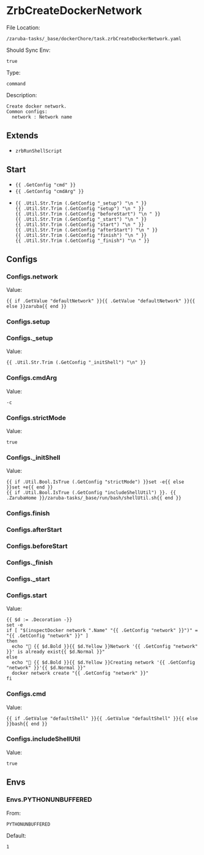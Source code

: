 
# ZrbCreateDockerNetwork

File Location:

    /zaruba-tasks/_base/dockerChore/task.zrbCreateDockerNetwork.yaml

Should Sync Env:

    true

Type:

    command

Description:

    Create docker network.
    Common configs:
      network : Network name



## Extends

* `zrbRunShellScript`


## Start

* `{{ .GetConfig "cmd" }}`
* `{{ .GetConfig "cmdArg" }}`
*
    ```
    {{ .Util.Str.Trim (.GetConfig "_setup") "\n " }}
    {{ .Util.Str.Trim (.GetConfig "setup") "\n " }}
    {{ .Util.Str.Trim (.GetConfig "beforeStart") "\n " }}
    {{ .Util.Str.Trim (.GetConfig "_start") "\n " }}
    {{ .Util.Str.Trim (.GetConfig "start") "\n " }}
    {{ .Util.Str.Trim (.GetConfig "afterStart") "\n " }}
    {{ .Util.Str.Trim (.GetConfig "finish") "\n " }}
    {{ .Util.Str.Trim (.GetConfig "_finish") "\n " }}

    ```


## Configs


### Configs.network

Value:

    {{ if .GetValue "defaultNetwork" }}{{ .GetValue "defaultNetwork" }}{{ else }}zaruba{{ end }}


### Configs.setup


### Configs._setup

Value:

    {{ .Util.Str.Trim (.GetConfig "_initShell") "\n" }}


### Configs.cmdArg

Value:

    -c


### Configs.strictMode

Value:

    true


### Configs._initShell

Value:

    {{ if .Util.Bool.IsTrue (.GetConfig "strictMode") }}set -e{{ else }}set +e{{ end }}
    {{ if .Util.Bool.IsTrue (.GetConfig "includeShellUtil") }}. {{ .ZarubaHome }}/zaruba-tasks/_base/run/bash/shellUtil.sh{{ end }}



### Configs.finish


### Configs.afterStart


### Configs.beforeStart


### Configs._finish


### Configs._start


### Configs.start

Value:

    {{ $d := .Decoration -}}
    set -e
    if [ "$(inspectDocker network ".Name" "{{ .GetConfig "network" }}")" = "{{ .GetConfig "network" }}" ]
    then
      echo "🐳 {{ $d.Bold }}{{ $d.Yellow }}Network '{{ .GetConfig "network" }}' is already exist{{ $d.Normal }}"
    else
      echo "🐳 {{ $d.Bold }}{{ $d.Yellow }}Creating network '{{ .GetConfig "network" }}'{{ $d.Normal }}"
      docker network create "{{ .GetConfig "network" }}"
    fi



### Configs.cmd

Value:

    {{ if .GetValue "defaultShell" }}{{ .GetValue "defaultShell" }}{{ else }}bash{{ end }}


### Configs.includeShellUtil

Value:

    true


## Envs


### Envs.PYTHONUNBUFFERED

From:

    PYTHONUNBUFFERED

Default:

    1